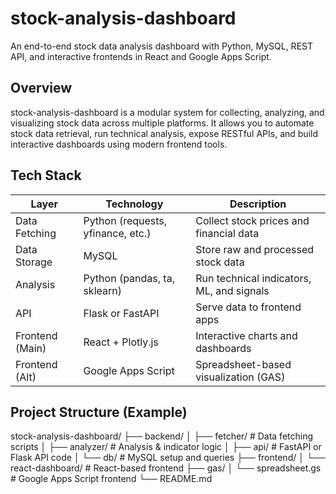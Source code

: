 # stock-analysis-dashboard
An end-to-end stock data analysis dashboard with Python, MySQL, REST API, and interactive frontends in React and Google Apps Script.

## Overview
stock-analysis-dashboard is a modular system for collecting, analyzing, and visualizing stock data across multiple platforms. It allows you to automate stock data retrieval, run technical analysis, expose RESTful APIs, and build interactive dashboards using modern frontend tools.

## Tech Stack
| Layer           | Technology                        | Description                               |
| --------------- | --------------------------------- | ----------------------------------------- |
| Data Fetching   | Python (requests, yfinance, etc.) | Collect stock prices and financial data   |
| Data Storage    | MySQL                             | Store raw and processed stock data        |
| Analysis        | Python (pandas, ta, sklearn)      | Run technical indicators, ML, and signals |
| API             | Flask or FastAPI                  | Serve data to frontend apps               |
| Frontend (Main) | React + Plotly.js                 | Interactive charts and dashboards         |
| Frontend (Alt)  | Google Apps Script                | Spreadsheet-based visualization (GAS)     |

## Project Structure (Example)
stock-analysis-dashboard/
├── backend/
│   ├── fetcher/          # Data fetching scripts
│   ├── analyzer/         # Analysis & indicator logic
│   ├── api/              # FastAPI or Flask API code
│   └── db/               # MySQL setup and queries
├── frontend/
│   └── react-dashboard/  # React-based frontend
├── gas/
│   └── spreadsheet.gs    # Google Apps Script frontend
└── README.md
